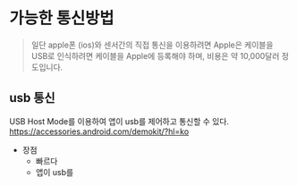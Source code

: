 
# 가능한 통신방법



> 일단 apple폰 (ios)와 센서간의 직접 통신을 이용하려면
Apple은 케이블을 USB로 인식하려면 케이블을 Apple에 등록해야 하며, 비용은 약 10,000달러 정도입니다.
## usb 통신
USB Host Mode를 이용하여 앱이 usb를 제어하고 통신할 수 있다.
https://accessories.android.com/demokit/?hl=ko
- 장점
	- 빠르다
	- 앱이 usb를

